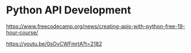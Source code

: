 # Python API Development

<https://www.freecodecamp.org/news/creating-apis-with-python-free-19-hour-course/>

<https://youtu.be/0sOvCWFmrtA?t=2182>
